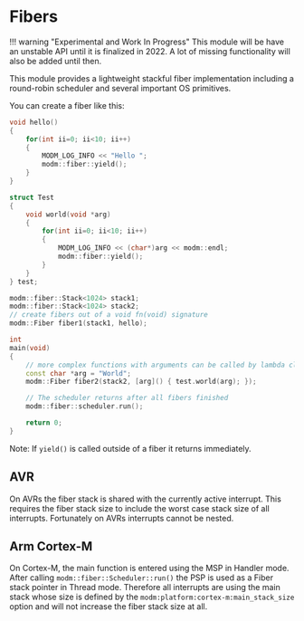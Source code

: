 # Fibers

!!! warning "Experimental and Work In Progress"
	This module will be have an unstable API until it is finalized in 2022.
	A lot of missing functionality will also be added until then.

This module provides a lightweight stackful fiber implementation including a
round-robin scheduler and several important OS primitives.

You can create a fiber like this:

```cpp
void hello()
{
	for(int ii=0; ii<10; ii++)
	{
		MODM_LOG_INFO << "Hello ";
		modm::fiber::yield();
	}
}

struct Test
{
	void world(void *arg)
	{
		for(int ii=0; ii<10; ii++)
		{
			MODM_LOG_INFO << (char*)arg << modm::endl;
			modm::fiber::yield();
		}
	}
} test;

modm::fiber::Stack<1024> stack1;
modm::fiber::Stack<1024> stack2;
// create fibers out of a void fn(void) signature
modm::Fiber fiber1(stack1, hello);

int
main(void)
{
	// more complex functions with arguments can be called by lambda closure
	const char *arg = "World";
	modm::Fiber fiber2(stack2, [arg]() { test.world(arg); });

	// The scheduler returns after all fibers finished
	modm::fiber::scheduler.run();

	return 0;
}
```

Note: If `yield()` is called outside of a fiber it returns immediately.


## AVR

On AVRs the fiber stack is shared with the currently active interrupt.
This requires the fiber stack size to include the worst case stack size of all
interrupts. Fortunately on AVRs interrupts cannot be nested.


## Arm Cortex-M

On Cortex-M, the main function is entered using the MSP in Handler mode. After
calling `modm::fiber::Scheduler::run()` the PSP is used as a Fiber stack pointer
in Thread mode. Therefore all interrupts are using the main stack whose size is
defined by the `modm:platform:cortex-m:main_stack_size` option and will not
increase the fiber stack size at all.
